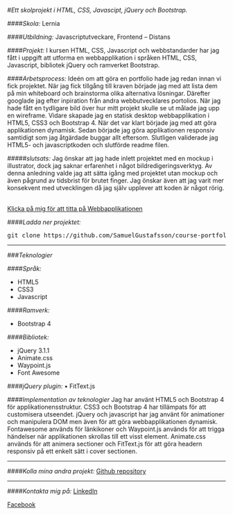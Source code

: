 #_Ett skolprojekt i HTML, CSS, Javascipt, jQuery och Bootstrap._

####_Skola:_ Lernia

####_Utbildning:_ Javascriptutveckare, Frontend – Distans

####_Projekt:_ I kursen HTML, CSS, Javascript och webbstandarder har jag fått i uppgift att utforma en webbapplikation i språken HTML, CSS, Javascript, bibliotek jQuery och ramverket Bootstrap.

####_Arbetsprocess:_ Ideén om att göra en portfolio hade jag redan innan vi fick projektet. När jag fick tillgång till kraven började jag med att lista dem på min whiteboard och brainstorma olika alternativa lösningar. Därefter googlade jag efter inpiration från andra webbutvecklares portolios. När jag hade fått en tydligare bild över hur mitt projekt skulle se ut målade jag upp en wireframe. Vidare skapade jag en statisk desktop webbapplikation i HTML5, CSS3 och Bootstrap 4. När det var klart började jag med att göra applikationen dynamisk. Sedan började jag göra applikationen responsiv samtidigt som jag åtgärdade buggar allt eftersom. Slutligen validerade jag HTML5- och javascriptkoden och slutförde readme filen.

#####_slutsats:_
Jag önskar att jag hade inlett projektet med en mockup i illustrator, dock jag saknar erfarenhet i något bildredigeringsverktyg. Av denna anledning valde jag att sätta igång med projektet utan mockup och även pågrund av tidsbrist för brutet finger. Jag önskar även att jag varit mer konsekvent med utvecklingen då jag själv upplever att koden är något rörig.  

[Klicka på mig för att titta på Webbapplikationen](https://samuelgustafsson.github.io/course-portfolio/)

####_Ladda ner projektet:_
<pre>git clone https://github.com/SamuelGustafsson/course-portfolio.git</pre>

---

###_Teknologier_

####_Språk:_
* HTML5
* CSS3
* Javascript

####_Ramverk:_
*	Bootstrap 4

####_Bibliotek:_
*	jQuery 3.1.1
*	Animate.css
*	Waypoint.js
*	Font Awesome

####_jQuery plugin:_
•	FitText.js

####_Implementation av teknologier_
Jag har använt HTML5 och Bootstrap 4 för applikationensstruktur. CSS3 och Bootstrap 4 har tillämpats för att customisera utseendet. jQuery och javascript har jag använt för animationer och manipulera DOM men även för att göra webbapplikationen dynamisk. Fontawesome används för länkikoner och Waypoint.js används för att trigga händelser när applikationen skrollas till ett visst element. Animate.css används för att animera sectioner och FitText.js för att göra headern responsiv på ett enkelt sätt i cover sectionen.
 

---

####_Kolla mina andra projekt:_
[Github repository](https://github.com/SamuelGustafsson?tab=repositories)

---

####_Kontakta mig på:_
[LinkedIn](https://se.linkedin.com/in/samuel-gustafsson)

[Facebook](https://www.facebook.com/Samuel89?ref=br_rs)
